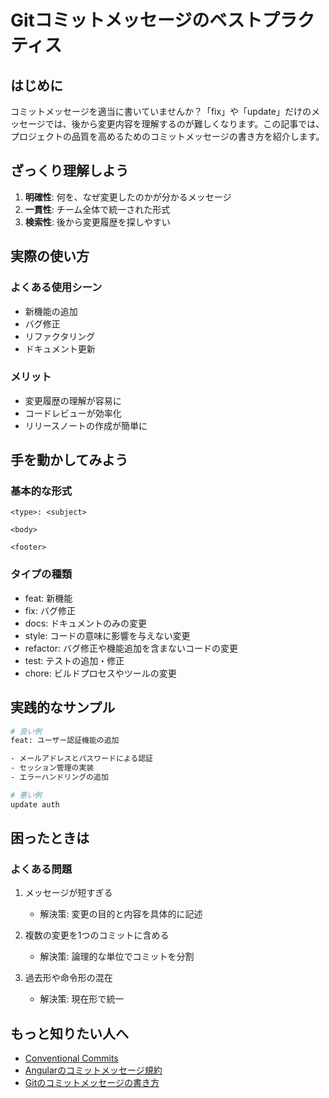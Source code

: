 # Gitコミットメッセージのベストプラクティス

## はじめに
コミットメッセージを適当に書いていませんか？「fix」や「update」だけのメッセージでは、後から変更内容を理解するのが難しくなります。この記事では、プロジェクトの品質を高めるためのコミットメッセージの書き方を紹介します。

## ざっくり理解しよう
1. **明確性**: 何を、なぜ変更したのかが分かるメッセージ
2. **一貫性**: チーム全体で統一された形式
3. **検索性**: 後から変更履歴を探しやすい

## 実際の使い方
### よくある使用シーン
- 新機能の追加
- バグ修正
- リファクタリング
- ドキュメント更新

### メリット
- 変更履歴の理解が容易に
- コードレビューが効率化
- リリースノートの作成が簡単に

## 手を動かしてみよう
### 基本的な形式
```
<type>: <subject>

<body>

<footer>
```

### タイプの種類
- feat: 新機能
- fix: バグ修正
- docs: ドキュメントのみの変更
- style: コードの意味に影響を与えない変更
- refactor: バグ修正や機能追加を含まないコードの変更
- test: テストの追加・修正
- chore: ビルドプロセスやツールの変更

## 実践的なサンプル
```bash
# 良い例
feat: ユーザー認証機能の追加

- メールアドレスとパスワードによる認証
- セッション管理の実装
- エラーハンドリングの追加

# 悪い例
update auth
```

## 困ったときは
### よくある問題
1. メッセージが短すぎる
   - 解決策: 変更の目的と内容を具体的に記述

2. 複数の変更を1つのコミットに含める
   - 解決策: 論理的な単位でコミットを分割

3. 過去形や命令形の混在
   - 解決策: 現在形で統一

## もっと知りたい人へ
- [Conventional Commits](https://www.conventionalcommits.org/)
- [Angularのコミットメッセージ規約](https://github.com/angular/angular/blob/master/CONTRIBUTING.md#commit)
- [Gitのコミットメッセージの書き方](https://chris.beams.io/posts/git-commit/)
